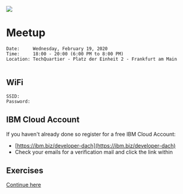 ![](https://secure.meetupstatic.com/photos/event/b/b/0/e/highres_488387886.jpeg)

# Meetup

```
Date:     Wednesday, February 19, 2020
Time:     18:00 - 20:00 (6:00 PM to 8:00 PM)
Location: TechQuartier - Platz der Einheit 2 - Frankfurt am Main


```

## WiFi

```
SSID:      
Password:  
```

## IBM Cloud Account

If you haven't already done so register for a free IBM Cloud Account:
* [https://ibm.biz/developer-dach](https://ibm.biz/developer-dach)
* Check your emails for a verification mail and click the link within


## Exercises

[Continue here](https://ibm.biz/istio-handson)
